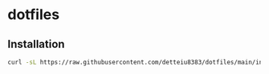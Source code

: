 # dotfiles

## Installation

```bash
curl -sL https://raw.githubusercontent.com/detteiu8383/dotfiles/main/install.sh | sh
```